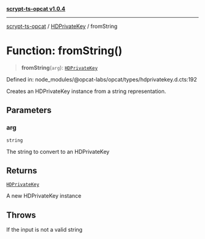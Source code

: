 [**scrypt-ts-opcat v1.0.4**](../../../README.md)

***

[scrypt-ts-opcat](../../../README.md) / [HDPrivateKey](../README.md) / fromString

# Function: fromString()

> **fromString**(`arg`): [`HDPrivateKey`](../../../classes/HDPrivateKey.md)

Defined in: node\_modules/@opcat-labs/opcat/types/hdprivatekey.d.cts:192

Creates an HDPrivateKey instance from a string representation.

## Parameters

### arg

`string`

The string to convert to an HDPrivateKey

## Returns

[`HDPrivateKey`](../../../classes/HDPrivateKey.md)

A new HDPrivateKey instance

## Throws

If the input is not a valid string
